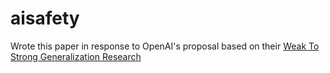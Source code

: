 # aisafety

Wrote this paper in response to OpenAI's proposal based on their [Weak To Strong Generalization Research](https://openai.com/research/weak-to-strong-generalization)
